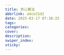 ```yaml
---
title: 贪心算法
abbrlink: a4ce31d2
date: 2025-03-17 07:38:25
tags:
categories:
cover:
description:
swiper_index:
sticky:
---
```

